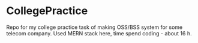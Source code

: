 # CollegePractice
Repo for my college practice task of making OSS/BSS system for some telecom company. Used MERN stack here, time spend coding - about 16 h.
